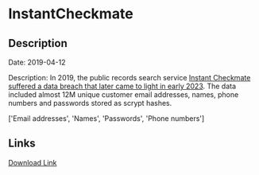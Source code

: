 # InstantCheckmate

## Description

Date: 2019-04-12

Description:
In 2019, the public records search service <a href="https://www.instantcheckmate.com/security-incident-alert/" target="_blank" rel="noopener">Instant Checkmate suffered a data breach that later came to light in early 2023</a>. The data included almost 12M unique customer email addresses, names, phone numbers and passwords stored as scrypt hashes.


['Email addresses', 'Names', 'Passwords', 'Phone numbers']

## Links

[Download Link](https://link-to.net/1229997/772.129544947283/dynamic/?r=aW5zdGFudGNoZWNrbWF0ZS5jb20=)